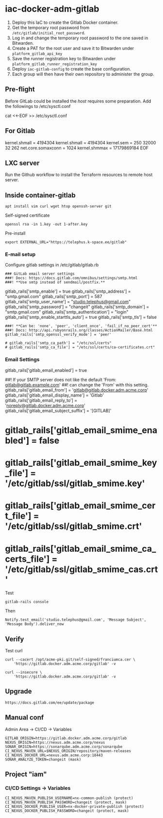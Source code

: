 # iac-docker-adm-gitlab

1. Deploy this IaC to create the Gitlab Docker container.
2. Get the temporary root password from `/etc/gitlab/initial_root_password`.
3. Log in and change the temporary root password to the one saved in Bitwarden.
4. Create a PAT for the root user and save it to Bitwarden under `platform_gitlab_api_key`
5. Save the runner registration key to Bitwarden under `platform_gitlab_runner_registration_key`
6. Deploy `iac-gitlab-config` to create the base configuration.
7. Each group will then have their own repository to administer the group.

## Pre-flight

Before GitLab could be installed the *host* requires some preparation.
Add the followings to /etc/sysctl.conf

cat <<-EOF >> /etc/sysctl.conf
## For Gitlab
kernel.shmall = 4194304
kernel.shmall = 4194304
kernel.sem = 250 32000 32 262
net.core.somaxconn = 1024
kernel.shmmax = 17179869184
EOF

## LXC server

Run the Github workflow to install the Terraform resources to remote host server.

## Inside container-gitlab

    apt install vim curl wget htop openssh-server git

Self-signed certificate

    openssl rsa -in 1.key -out 1-after.key

Pre-install

    export EXTERNAL_URL="https://telephus.k-space.ee/gitlab"

### E-mail setup

Configure gitlab settings in /etc/gitlab/gitlab.rb

    ### GitLab email server settings
    ###! Docs: https://docs.gitlab.com/omnibus/settings/smtp.html
    ###! **Use smtp instead of sendmail/postfix.**
    
gitlab_rails['smtp_enable'] = true
gitlab_rails['smtp_address'] = "smtp.gmail.com"
gitlab_rails['smtp_port'] = 587
gitlab_rails['smtp_user_name'] = "studio.telephus@gmail.com"
gitlab_rails['smtp_password'] = "changeit"
gitlab_rails['smtp_domain'] = "smtp.gmail.com"
gitlab_rails['smtp_authentication'] = "login"
gitlab_rails['smtp_enable_starttls_auto'] = true
gitlab_rails['smtp_tls'] = false
    
    ###! **Can be: 'none', 'peer', 'client_once', 'fail_if_no_peer_cert'**
    ###! Docs: http://api.rubyonrails.org/classes/ActionMailer/Base.html
    gitlab_rails['smtp_openssl_verify_mode'] = 'peer'
    
    # gitlab_rails['smtp_ca_path'] = "/etc/ssl/certs"
    # gitlab_rails['smtp_ca_file'] = "/etc/ssl/certs/ca-certificates.crt"
    
### Email Settings

gitlab_rails['gitlab_email_enabled'] = true

##! If your SMTP server does not like the default 'From: gitlab@gitlab.example.com'
##! can change the 'From' with this setting.
gitlab_rails['gitlab_email_from'] = 'gitlab@gitlab.docker.adm.acme.corp'
gitlab_rails['gitlab_email_display_name'] = 'Gitlab'
gitlab_rails['gitlab_email_reply_to'] = 'noreply@gitlab.docker.adm.acme.corp'
gitlab_rails['gitlab_email_subject_suffix'] = '[GITLAB]'
# gitlab_rails['gitlab_email_smime_enabled'] = false
# gitlab_rails['gitlab_email_smime_key_file'] = '/etc/gitlab/ssl/gitlab_smime.key'
# gitlab_rails['gitlab_email_smime_cert_file'] = '/etc/gitlab/ssl/gitlab_smime.crt'
# gitlab_rails['gitlab_email_smime_ca_certs_file'] = '/etc/gitlab/ssl/gitlab_smime_cas.crt'

Test

    gitlab-rails console

Then

    Notify.test_email('studio.telephus@gmail.com', 'Message Subject', 'Message Body').deliver_now

## Verify

Test curl

    curl --cacert /opt/acme-pki.git/self-signed/franciumca.cer \
        'https://gitlab.docker.adm.acme.corp/gitlab' -v

    curl --insecure \
        'https://gitlab.docker.adm.acme.corp/gitlab' -v

## Upgrade

    https://docs.gitlab.com/ee/update/package

## Manual conf

Admin Area -> CI/CD -> Variables

    GITLAB_ORIGIN=https://gitlab.docker.adm.acme.corp/gitlab
    NEXUS_ORIGIN=https://nexus.adm.acme.corp/nexus
    SONAR_ORIGIN=https://sonarqube.adm.acme.corp/sonarqube
    CI_NEXUS_MAVEN_URL=$NEXUS_ORIGIN/repository/maven-releases
    CI_NEXUS_DOCKER_URL=nexus.adm.acme.corp:18443
    SONAR_ANALYZE_TOKEN=changeit (mask)

## Project "iam"

### CI/CD Settings -> Variables

    CI_NEXUS_MAVEN_PUBLISH_USERNAME=nx-common-publish (protect)
    CI_NEXUS_MAVEN_PUBLISH_PASSWORD=changeit (protect, mask)   
    CI_NEXUS_DOCKER_PUBLISH_USER=nx-docker-private-publish (protect)
    CI_NEXUS_DOCKER_PUBLISH_PASSWORD=changeit (protect, mask)  
